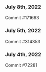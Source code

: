 ### July 8th, 2022

Commit #171693

### July 5th, 2022

Commit #314353


### July 4th, 2022

Commit #72281
